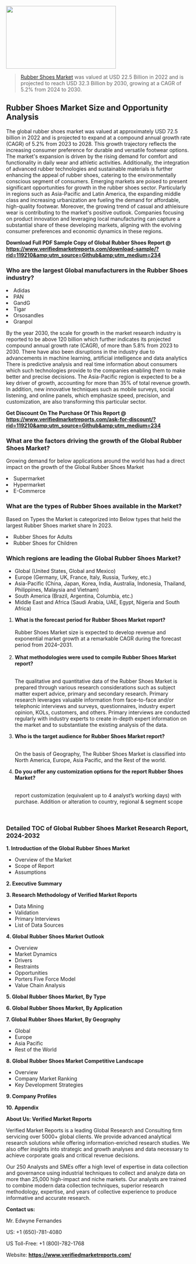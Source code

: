 <img src="https://ffe5etoiles.com/wp-content/uploads/2024/12/MST1-300x171.png" alt="" width="300" height="171" class="alignnone size-medium wp-image-20088" /><blockquote><p><p><a href="https://www.verifiedmarketreports.com/download-sample/?rid=119210&utm_source=Github&utm_medium=234" target="_blank">Rubber Shoes Market</a> was valued at USD 22.5 Billion in 2022 and is projected to reach USD 32.3 Billion by 2030, growing at a CAGR of 5.2% from 2024 to 2030.</p></blockquote><p><h2>Rubber Shoes Market Size and Opportunity Analysis</h2> The global rubber shoes market was valued at approximately USD 72.5 billion in 2022 and is projected to expand at a compound annual growth rate (CAGR) of 5.2% from 2023 to 2028. This growth trajectory reflects the increasing consumer preference for durable and versatile footwear options. The market's expansion is driven by the rising demand for comfort and functionality in daily wear and athletic activities. Additionally, the integration of advanced rubber technologies and sustainable materials is further enhancing the appeal of rubber shoes, catering to the environmentally conscious segment of consumers. Emerging markets are poised to present significant opportunities for growth in the rubber shoes sector. Particularly in regions such as Asia-Pacific and Latin America, the expanding middle class and increasing urbanization are fueling the demand for affordable, high-quality footwear. Moreover, the growing trend of casual and athleisure wear is contributing to the market's positive outlook. Companies focusing on product innovation and leveraging local manufacturing can capture a substantial share of these developing markets, aligning with the evolving consumer preferences and economic dynamics in these regions. </p><p class=""><strong>Download Full PDF Sample Copy of Global Rubber Shoes Report @ <a href="https://www.verifiedmarketreports.com/download-sample/?rid=119210&amp;utm_source=Github&amp;utm_medium=234" target="_blank">https://www.verifiedmarketreports.com/download-sample/?rid=119210&amp;utm_source=Github&amp;utm_medium=234</a></strong></p><h3 id="" class="">Who are the largest Global manufacturers in the Rubber Shoes industry?</h3><p><li>Adidas</li><li> PAN</li><li> GandG</li><li> Tigar</li><li> Orsosandles</li><li> Granpol</li></p><div class=""><div class="" dir="" data-message-author-role="" data-message-id="" data-message-model-slug=""><div class=""><div class=""><div class=""><div class="" dir="" data-message-author-role="" data-message-id="" data-message-model-slug=""><div class=""><div class=""><p>By the year 2030, the scale for growth in the market research industry is reported to be above 120 billion which further indicates its projected compound annual growth rate (CAGR), of more than 5.8% from 2023 to 2030. There have also been disruptions in the industry due to advancements in machine learning, artificial intelligence and data analytics There is predictive analysis and real time information about consumers which such technologies provide to the companies enabling them to make better and precise decisions. The Asia-Pacific region is expected to be a key driver of growth, accounting for more than 35% of total revenue growth. In addition, new innovative techniques such as mobile surveys, social listening, and online panels, which emphasize speed, precision, and customization, are also transforming this particular sector.</p><p><strong>Get Discount On The Purchase Of This Report @&nbsp; <a href="https://www.verifiedmarketreports.com/ask-for-discount/?rid=119210&amp;utm_source=Github&amp;utm_medium=234" target="_blank">https://www.verifiedmarketreports.com/ask-for-discount/?rid=119210&amp;utm_source=Github&amp;utm_medium=234</a></strong></p></div></div></div></div></div></div></div></div><h3 id="" class="">What are the factors driving the growth of the Global Rubber Shoes Market?</h3><p id="" class="">Growing demand for below applications around the world has had a direct impact on the growth of the Global Rubber Shoes Market</p><p id="" class=""><li>Supermarket</li><li> Hypermarket</li><li> E-Commerce</li></p><h3 id="" class="">What are the types of Rubber Shoes available in the Market?</h3><p id="" class="">Based on Types the Market is categorized into Below types that held the largest Rubber Shoes market share In 2023.</p><p id="" class=""><li>Rubber Shoes for Adults</li><li> Rubber Shoes for Children</li></p><h3 id="" class="">Which regions are leading the Global Rubber Shoes Market?</h3><ul><li>Global (United States, Global and Mexico)</li><li>Europe (Germany, UK, France, Italy, Russia, Turkey, etc.)</li><li>Asia-Pacific (China, Japan, Korea, India, Australia, Indonesia, Thailand, Philippines, Malaysia and Vietnam)</li><li>South America (Brazil, Argentina, Columbia, etc.)</li><li>Middle East and Africa (Saudi Arabia, UAE, Egypt, Nigeria and South Africa)</li></ul><p><ol><li><strong>What is the forecast period for Rubber Shoes Market report?<br /></strong><br /><span data-sheets-root="1" data-sheets-value="{&quot;1&quot;:2,&quot;2&quot;:&quot;XXXX size is expected to develop revenue and exponential market growth at a remarkable CAGR during the forecast period from 2024&ndash;2030.&quot;}" data-sheets-userformat="{&quot;2&quot;:12674,&quot;4&quot;:{&quot;1&quot;:2,&quot;2&quot;:16776960},&quot;10&quot;:2,&quot;11&quot;:0,&quot;15&quot;:&quot;Arial&quot;,&quot;16&quot;:12}">Rubber Shoes Market size is expected to develop revenue and exponential market growth at a remarkable CAGR during the forecast period from 2024&ndash;2031.</span><br /><br /></li><li><strong>What methodologies were used to compile Rubber Shoes Market report?<br /><br /></strong><p>The qualitative and quantitative data of the&nbsp;Rubber Shoes Market is prepared through various research considerations such as subject matter expert advice, primary and secondary research. Primary research leverages valuable information from face-to-face and/or telephonic interviews and surveys, questionnaires, industry expert opinion, KOLs, customers, and others. Primary interviews are conducted regularly with industry experts to create in-depth expert information on the market and to substantiate the existing analysis of the data.&nbsp;</p></li><li><strong>Who is the target audience for Rubber Shoes Market report?<br /><br /></strong><p>On the basis of Geography, The&nbsp;Rubber Shoes Market is classified into North America, Europe, Asia Pacific, and the Rest of the world.</p></li><li><strong>Do you offer any customization options for the report Rubber Shoes Market?<br /><br /></strong><p>report customization (equivalent up to 4 analyst&rsquo;s working days) with purchase. Addition or alteration to country, regional &amp; segment scope</p><p>&nbsp;</p></li></ol></p><h3 id="" class="">Detailed TOC of Global Rubber Shoes Market Research Report, 2024-2032</h3><p id="" class=""><strong>1. Introduction of the Global Rubber Shoes Market</strong></p><ul><li>Overview of the Market</li><li>Scope of Report</li><li>Assumptions</li></ul><p id="" class=""><strong>2. Executive Summary</strong></p><p id="" class=""><strong>3. Research Methodology of&nbsp;Verified Market Reports</strong></p><ul><li>Data Mining</li><li>Validation</li><li>Primary Interviews</li><li>List of Data Sources</li></ul><p id="" class=""><strong>4. Global Rubber Shoes Market Outlook</strong></p><ul><li>Overview</li><li>Market Dynamics</li><li>Drivers</li><li>Restraints</li><li>Opportunities</li><li>Porters Five Force Model</li><li>Value Chain Analysis</li></ul><p id="" class=""><strong>5. Global Rubber Shoes Market, By&nbsp;Type</strong></p><p id="" class=""><strong>6. Global Rubber Shoes Market, By Application</strong></p><p id="" class=""><strong>7. Global Rubber Shoes Market, By Geography</strong></p><ul><li>Global</li><li>Europe</li><li>Asia Pacific</li><li>Rest of the World</li></ul><p id="" class=""><strong>8. Global Rubber Shoes Market Competitive Landscape</strong></p><ul><li>Overview</li><li>Company Market Ranking</li><li>Key Development Strategies</li></ul><p id="" class=""><strong>9. Company Profiles</strong></p><p id="" class=""><strong>10. Appendix</strong></p><p id="" class=""><strong>About Us: Verified Market Reports</strong></p><p id="" class="">Verified Market Reports is a leading Global Research and Consulting firm servicing over 5000+ global clients. We provide advanced analytical research solutions while offering information-enriched research studies. We also offer insights into strategic and growth analyses and data necessary to achieve corporate goals and critical revenue decisions.</p><p id="" class="">Our 250 Analysts and SMEs offer a high level of expertise in data collection and governance using industrial techniques to collect and analyze data on more than 25,000 high-impact and niche markets. Our analysts are trained to combine modern data collection techniques, superior research methodology, expertise, and years of collective experience to produce informative and accurate research.</p><p id="" class=""><strong>Contact us:</strong></p><p id="" class="">Mr. Edwyne Fernandes</p><p id="" class="">US: +1 (650)-781-4080</p><p id="" class="">US Toll-Free: +1 (800)-782-1768</p><p id="" class="">Website: <a target="" data-test-app-aware-link=""><strong>https://www.verifiedmarketreports.com/</strong></a></p>
